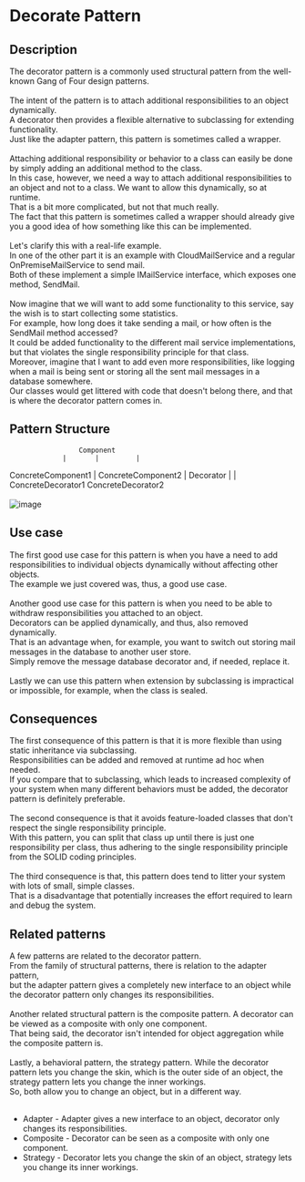 # Decorate Pattern


## Description
The decorator pattern is a commonly used structural pattern from the well-known Gang of Four design patterns.</br>
</br>
The intent of the pattern is to attach additional responsibilities to an object dynamically. </br>
A decorator then provides a flexible alternative to subclassing for extending functionality. </br>
Just like the adapter pattern, this pattern is sometimes called a wrapper. </br>
</br>
Attaching additional responsibility or behavior to a class can easily be done by simply adding an additional method to the class. </br>
In this case, however, we need a way to attach additional responsibilities to an object and not to a class. We want to allow this dynamically, so at runtime.</br>
That is a bit more complicated, but not that much really. 
</br>The fact that this pattern is sometimes called a wrapper should already give you a good idea of how something like this can be implemented.</br>
</br>
Let's clarify this with a real-life example.</br>
In one of the other part it is an example with CloudMailService and a regular OnPremiseMailService to send mail.</br>
Both of these implement a simple IMailService interface, which exposes one method, SendMail.</br>
</br>
Now imagine that we will want to add some functionality to this service, say the wish is to start collecting some statistics.</br>
For example, how long does it take sending a mail, or how often is the SendMail method accessed? </br>
It could be added functionality to the different mail service implementations, but that violates the single responsibility principle for that class.</br>
Moreover, imagine that I want to add even more responsibilities, like logging when a mail is being sent or storing all the sent mail messages in a database somewhere. </br>
Our classes would get littered with code that doesn't belong there, and that is where the decorator pattern comes in.

## Pattern Structure 

                     Component
                 |       |         |
ConcreteComponent1       |         ConcreteComponent2
	                 |
                     Decorator
                  |               |
ConcreteDecorator1                ConcreteDecorator2</br></br>
![image](https://user-images.githubusercontent.com/42718910/206163569-eaf13d0f-cea3-468f-a403-74879ea44853.png)



## Use case
The first good use case for this pattern is when you have a need to add responsibilities to individual objects dynamically without affecting other objects. </br>
The example we just covered was, thus, a good use case. </br>
</br>
Another good use case for this pattern is when you need to be able to withdraw responsibilities you attached to an object.</br>
Decorators can be applied dynamically, and thus, also removed dynamically.  </br>
That is an advantage when, for example, you want to switch out storing mail messages in the database to another user store. </br>
Simply remove the message database decorator and, if needed, replace it. </br>
</br>
Lastly we can use this pattern when extension by subclassing is impractical or impossible, for example, when the class is sealed.


## Consequences
The first consequence of this pattern is that it is more flexible than using static inheritance via subclassing. </br>
Responsibilities can be added and removed at runtime ad hoc when needed. </br>
If you compare that to subclassing, which leads to increased complexity of your system when many different behaviors must be added, the decorator pattern is definitely preferable. </br>
</br>
The second consequence is that it avoids feature-loaded classes that don't respect the single responsibility principle.</br>
With this pattern, you can split that class up until there is just one responsibility per class, thus adhering to the single responsibility principle from the SOLID coding principles.</br>
</br>
The third consequence is that, this pattern does tend to litter your system with lots of small, simple classes. </br>
That is a disadvantage that potentially increases the effort required to learn and debug the system. 


## Related patterns
A few patterns are related to the decorator pattern.</br>
From the family of structural patterns, there is relation to the adapter pattern, </br>
but the adapter pattern gives a completely new interface to an object while the decorator pattern only changes its responsibilities. </br>
</br>
Another related structural pattern is the composite pattern. A decorator can be viewed as a composite with only one component. </br>
That being said, the decorator isn't intended for object aggregation while the composite pattern is.</br>
</br>
Lastly, a behavioral pattern, the strategy pattern. While the decorator pattern lets you change the skin, which is the outer side of an object, the strategy pattern lets you change the inner workings. </br>
So, both allow you to change an object, but in a different way.</br>
</br>
* Adapter - Adapter gives a new interface to an object, decorator only changes its responsibilities.
* Composite - Decorator can be seen as a composite with only one component.
* Strategy - Decorator lets you change the skin of an object, strategy lets you change its inner workings.
